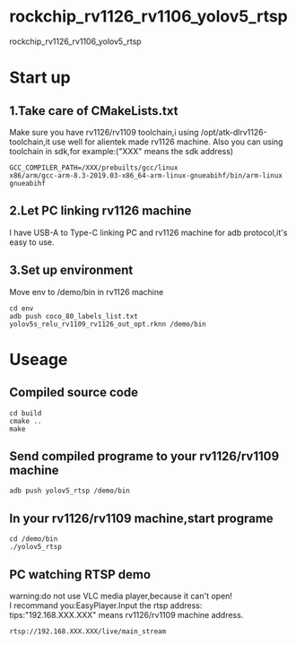 # rockchip_rv1126_rv1106_yolov5_rtsp
rockchip_rv1126_rv1106_yolov5_rtsp

# Start up
## 1.Take care of CMakeLists.txt<br>
Make sure you have rv1126/rv1109 toolchain,i using /opt/atk-dlrv1126-toolchain,it use well for alientek made rv1126 machine.
Also you can using toolchain in sdk,for example:("XXX" means the sdk address)<br>
```
GCC_COMPILER_PATH=/XXX/prebuilts/gcc/linux
x86/arm/gcc-arm-8.3-2019.03-x86_64-arm-linux-gnueabihf/bin/arm-linux
gnueabihf
```

## 2.Let PC linking rv1126 machine
I have USB-A to Type-C linking PC and rv1126 machine for adb protocol,it's easy to use.<br>

## 3.Set up environment
Move env to /demo/bin in rv1126 machine<br>
```
cd env
adb push coco_80_labels_list.txt yolov5s_relu_rv1109_rv1126_out_opt.rknn /demo/bin
```

# Useage
## Compiled source code
```
cd build
cmake ..
make
```

## Send compiled programe to your rv1126/rv1109 machine
```
adb push yolov5_rtsp /demo/bin
```

## In your rv1126/rv1109 machine,start programe
```
cd /demo/bin
./yolov5_rtsp
```

## PC watching RTSP demo
warning:do not use VLC media player,because it can't open!<br>
I recommand you:EasyPlayer.Input the rtsp address:<br>
tips:"192.168.XXX.XXX" means rv1126/rv1109 machine address.<br>
```
rtsp://192.168.XXX.XXX/live/main_stream
```
